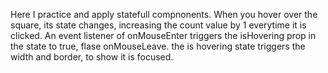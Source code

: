 Here I practice and apply statefull compnonents. When you hover over the square, its state changes, increasing the count value by 1 everytime it is clicked. An event listener of onMouseEnter triggers the isHovering prop in the state to true, flase onMouseLeave. the is hovering state triggers the width and border, to show it is focused. 

